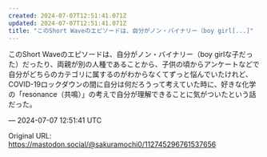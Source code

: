 ```yaml
---
created: 2024-07-07T12:51:41.071Z
updated: 2024-07-07T12:51:41.071Z
title: "このShort Waveのエピソードは、自分がノン・バイナリー（boy girl[...]"
---
```


<p>このShort Waveのエピソードは、自分がノン・バイナリー（boy girlな子だった）だったり、両親が別の人種であることから、子供の頃からアンケートなどで自分がどちらのカテゴリに属するのがわからなくてずっと悩んでいたけれど、COVID-19ロックダウンの間に自分は何だろうって考えていた時に、好きな化学の「resonance（共鳴）」の考えで自分が理解できることに気がついたという話だった。</p>

&mdash; 2024-07-07 12:51:41 UTC

Original URL: https://mastodon.social/@sakuramochi0/112745296761537656
